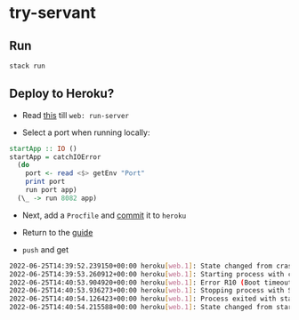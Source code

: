 # try-servant

## Run
```sh
stack run
```

## Deploy to Heroku?
* Read [this](https://hackernoon.com/for-all-the-world-to-see-deploying-haskell-with-heroku-7ea46f827ce) till `web: run-server`

* Select a port when running locally:
```haskell
startApp :: IO ()
startApp = catchIOError 
  (do
    port <- read <$> getEnv "Port"
    print port
    run port app)
  (\_ -> run 8082 app)
```

* Next, add a `Procfile` and [commit](https://devcenter.heroku.com/articles/procfile#deploying-to-heroku) it to `heroku`

* Return to the [guide](https://hackernoon.com/for-all-the-world-to-see-deploying-haskell-with-heroku-7ea46f827ce)

* `push` and get

```sh
2022-06-25T14:39:52.239150+00:00 heroku[web.1]: State changed from crashed to starting
2022-06-25T14:39:53.260912+00:00 heroku[web.1]: Starting process with command `try-servant-exe`
2022-06-25T14:40:53.904920+00:00 heroku[web.1]: Error R10 (Boot timeout) -> Web process failed to bind to $PORT within 60 seconds of launch
2022-06-25T14:40:53.936273+00:00 heroku[web.1]: Stopping process with SIGKILL
2022-06-25T14:40:54.126423+00:00 heroku[web.1]: Process exited with status 137
2022-06-25T14:40:54.215588+00:00 heroku[web.1]: State changed from starting to crashed

```